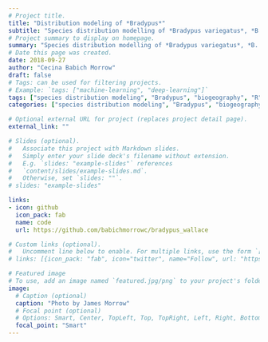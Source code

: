 ```yaml
---
# Project title.
title: "Distribution modeling of *Bradypus*"
subtitle: "Species distribution modelling of *Bradypus variegatus*, *B. tridactylus*, and *B. torquatus*."
# Project summary to display on homepage.
summary: "Species distribution modelling of *Bradypus variegatus*, *B. tridactylus*, and *B. torquatus*."
# Date this page was created.
date: 2018-09-27
author: "Cecina Babich Morrow"
draft: false
# Tags: can be used for filtering projects.
# Example: `tags: ["machine-learning", "deep-learning"]`
tags: ["species distribution modeling", "Bradypus", "biogeography", "R"]
categories: ["species distribution modeling", "Bradypus", "biogeography", "R"]

# Optional external URL for project (replaces project detail page).
external_link: ""

# Slides (optional).
#   Associate this project with Markdown slides.
#   Simply enter your slide deck's filename without extension.
#   E.g. `slides: "example-slides"` references 
#   `content/slides/example-slides.md`.
#   Otherwise, set `slides: ""`.
# slides: "example-slides"

links:
- icon: github
  icon_pack: fab
  name: code
  url: https://github.com/babichmorrowc/bradypus_wallace

# Custom links (optional).
#   Uncomment line below to enable. For multiple links, use the form `[{...}, {...}, {...}]`.
# links: [{icon_pack: "fab", icon="twitter", name="Follow", url: "https://twitter.com/georgecushen"}]

# Featured image
# To use, add an image named `featured.jpg/png` to your project's folder. 
image:
  # Caption (optional)
  caption: "Photo by James Morrow"
  # Focal point (optional)
  # Options: Smart, Center, TopLeft, Top, TopRight, Left, Right, BottomLeft, Bottom, BottomRight
  focal_point: "Smart"
---
```


